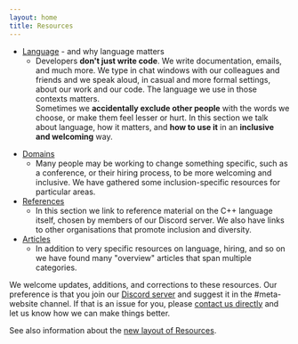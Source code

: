 ```yaml
---
layout: home
title: Resources
---
```


* [Language](/resources/language/) - and why language matters
    * Developers **don't just write code**. We write documentation, emails, and much more. We type in chat windows with our colleagues and friends and we speak aloud, in casual and more formal settings, about our work and our code. The language we use in those contexts matters.   
    Sometimes we **accidentally exclude other people** with the words we choose, or make them feel lesser or hurt. In this section we talk about language, how it matters, and **how to use it** in an **inclusive and welcoming** way.
<!-- * [Discriminations](/resources/discriminations/) -->
* [Domains](/resources/domains/)
    * Many people may be working to change something specific, such as a conference, or their hiring process, to be more welcoming and inclusive. We have gathered some inclusion-specific resources for particular areas.
* [References](/resources/references/)
  * In this section we link to reference material on the C++ language itself, chosen by members of our Discord server. We also have links to other organisations that promote inclusion and diversity. 
* [Articles](/resources/articles/)
  * In addition to very specific resources on language, hiring, and so on we have found many "overview" articles that span multiple categories.

We welcome updates, additions, and corrections to these resources. Our preference is that you join our [Discord server](/discord/) and suggest it in the #meta-website channel. If that is an issue for you, please [contact us directly](/#how-can-we-be-contacted) and let us know how we can make things better.

See also information about the [new layout of Resources](/resources/new_layout/). 